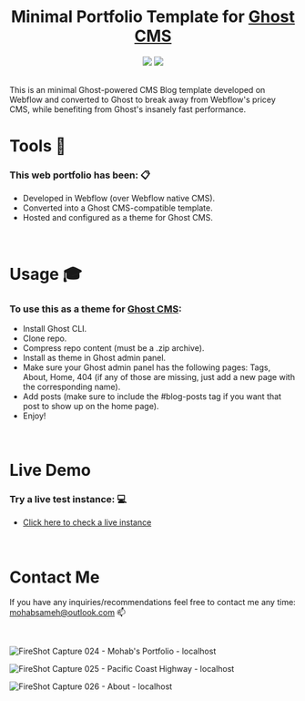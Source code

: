 <center><h1>Minimal Portfolio Template for <a href="https://github.com/TryGhost/Ghost">Ghost CMS</a></h1></center>
<p align="center">
  <img src="https://img.shields.io/badge/ghost-%23738A94.svg?&style=for-the-badge&logo=ghost&logoColor=white" /> <img src="https://img.shields.io/badge/webflow-%234353FF.svg?&style=for-the-badge&logo=webflow&logoColor=white" />
</p>


<br />
This is an minimal Ghost-powered CMS Blog template developed on Webflow and converted to Ghost to break away from Webflow's pricey CMS, while benefiting from Ghost's insanely fast performance.



<br />
<h1 align='left'>Tools 🔨</h1>

### This web portfolio has been: 📋
- Developed in Webflow (over Webflow native CMS).
- Converted into a Ghost CMS-compatible template.
- Hosted and configured as a theme for Ghost CMS.


<br />
<h1 align='left'>Usage 🎓</h1>
<h3>To use this as a theme for <a href="https://github.com/TryGhost/Ghost">Ghost CMS</a>:</h3>
  
- Install Ghost CLI.
- Clone repo.
- Compress repo content (must be a .zip archive).
- Install as theme in Ghost admin panel.
- Make sure your Ghost admin panel has the following pages: Tags, About, Home, 404 (if any of those are missing, just add a new page with the corresponding name).
- Add posts (make sure to include the #blog-posts tag if you want that post to show up on the home page).
- Enjoy!


<br />
<h1 align='left'>Live Demo</h1>

### Try a live test instance: 💻
- [Click here to check a live instance](https://www.sneaks.me)


<br />
<h1 align='left'>Contact Me</h1>

If you have any inquiries/recommendations feel free to contact me any time: mohabsameh@outlook.com 📫


<br />

![FireShot Capture 024 - Mohab's Portfolio - localhost](https://user-images.githubusercontent.com/37941642/184046325-6f97c641-1176-4120-8f8b-6757d4df5ec4.png)

![FireShot Capture 025 - Pacific Coast Highway - localhost](https://user-images.githubusercontent.com/37941642/184046350-bcf8ff93-bfc0-49a5-b828-bb8f35008a11.png)

![FireShot Capture 026 - About - localhost](https://user-images.githubusercontent.com/37941642/184046343-f9aa1159-eb45-403b-9f29-ec8b183808b1.png)
